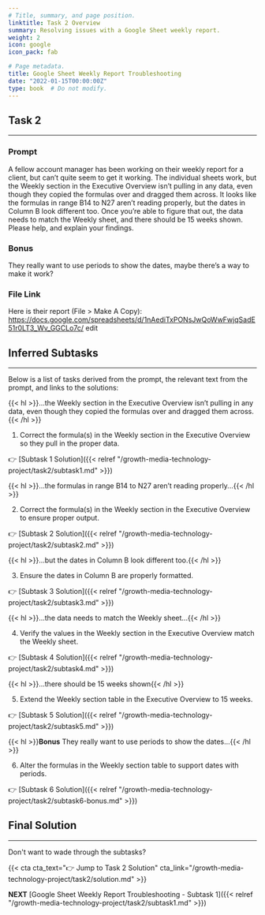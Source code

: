 ```yaml
---
# Title, summary, and page position.
linktitle: Task 2 Overview
summary: Resolving issues with a Google Sheet weekly report.
weight: 2
icon: google
icon_pack: fab

# Page metadata.
title: Google Sheet Weekly Report Troubleshooting  
date: "2022-01-15T00:00:00Z"
type: book  # Do not modify.
---
```


## Task 2

***

### Prompt

A fellow account manager has been working on their weekly report for a client, but can’t quite seem to get it working. The individual sheets work, but the Weekly section in the Executive Overview isn’t pulling in any data, even though they copied the formulas over and dragged them across. It looks like the formulas in range B14 to N27 aren’t reading properly, but the dates in Column B look different too. Once you’re able to figure that out, the data needs to match the Weekly sheet, and there should be 15 weeks shown. Please help, and explain your findings. 

### Bonus

They really want to use periods to show the dates, maybe there’s a way to make it work? 

### File Link

Here is their report (File > Make A Copy): 
https://docs.google.com/spreadsheets/d/1nAediTxPONsJwQoWwFwjqSadE51r0LT3_Wv_GGCLo7c/ edit 

## Inferred Subtasks

***

Below is a list of tasks derived from the prompt, the relevant text from the prompt, and links to the solutions:

{{< hl >}}...the Weekly section in the Executive Overview isn’t pulling in any data, even though they copied the formulas over and dragged them across.{{< /hl >}}
<br />

1. Correct the formula(s) in the Weekly section in the Executive Overview so they pull in the proper data.

:point_right: [Subtask 1 Solution]({{< relref "/growth-media-technology-project/task2/subtask1.md" >}})

{{< hl >}}...the formulas in range B14 to N27 aren’t reading properly...{{< /hl >}}
<br />

2. Correct the formula(s) in the Weekly section in the Executive Overview to ensure proper output.   

:point_right: [Subtask 2 Solution]({{< relref "/growth-media-technology-project/task2/subtask2.md" >}})

{{< hl >}}...but the dates in Column B look different too.{{< /hl >}}
<br />

3. Ensure the dates in Column B are properly formatted.

:point_right: [Subtask 3 Solution]({{< relref "/growth-media-technology-project/task2/subtask3.md" >}})

{{< hl >}}...the data needs to match the Weekly sheet...{{< /hl >}}
<br />

4. Verify the values in the Weekly section in the Executive Overview match the Weekly sheet. 

:point_right: [Subtask 4 Solution]({{< relref "/growth-media-technology-project/task2/subtask4.md" >}})

{{< hl >}}...there should be 15 weeks shown{{< /hl >}}
<br />

5. Extend the Weekly section table in the Executive Overview to 15 weeks.

:point_right: [Subtask 5 Solution]({{< relref "/growth-media-technology-project/task2/subtask5.md" >}})

{{< hl >}}**Bonus** They really want to use periods to show the dates...{{< /hl >}}
<br />

6. Alter the formulas in the Weekly section table to support dates with periods. 

:point_right: [Subtask 6 Solution]({{< relref "/growth-media-technology-project/task2/subtask6-bonus.md" >}})


## Final Solution

***

Don't want to wade through the subtasks?

{{< cta cta_text=":point_right: Jump to Task 2 Solution" cta_link="/growth-media-technology-project/task2/solution.md" >}}

**NEXT**
[Google Sheet Weekly Report Troubleshooting - Subtask 1]({{< relref "/growth-media-technology-project/task2/subtask1.md" >}})